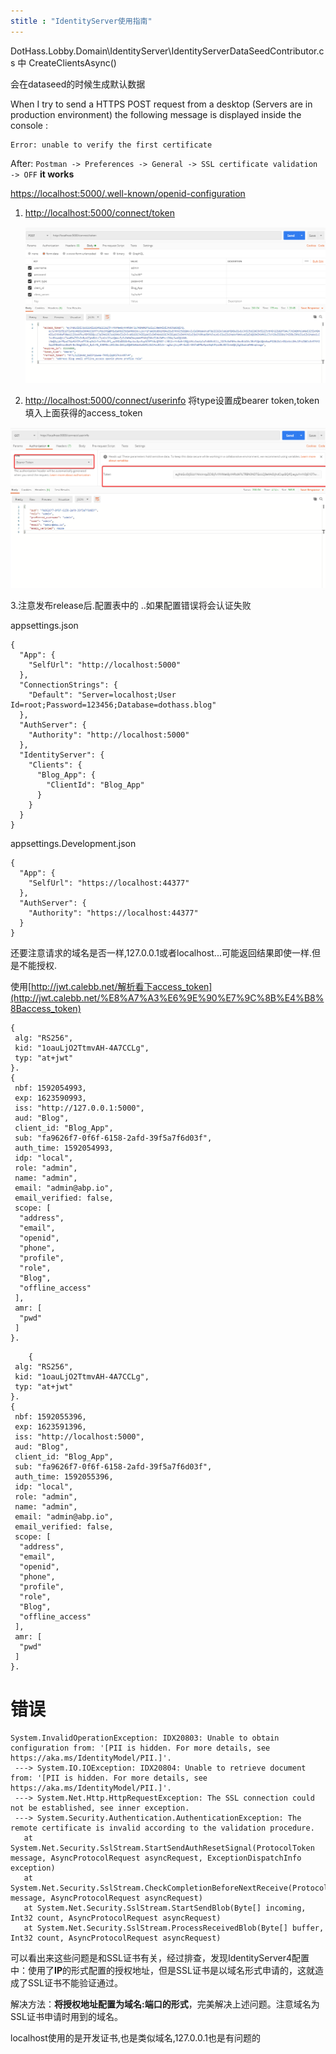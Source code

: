 ```yaml
---
stitle : "IdentityServer使用指南"
---
```


DotHass.Lobby.Domain\\IdentityServer\\IdentityServerDataSeedContributor.cs 中 CreateClientsAsync()

会在dataseed的时候生成默认数据

When I try to send a HTTPS POST request from a desktop (Servers are in production environment) the following message is displayed inside the console :

```
Error: unable to verify the first certificate
```

After: `Postman -> Preferences -> General -> SSL certificate validation -> OFF` **it works**

<https://localhost:5000/.well-known/openid-configuration>

1. <http://localhost:5000/connect/token>

   ![image-20200613165200371](../../public/images/2020-06-11-IdentityServer-use/image-20200613165200371.png)

2. <http://localhost:5000/connect/userinfo> 将type设置成bearer token,token填入上面获得的access_token

![image-20200613165246959](../../public/images/2020-06-11-IdentityServer-use/image-20200613165246959.png)

3\.注意发布release后.配置表中的  ..如果配置错误将会认证失败

appsettings.json

```
{
  "App": {
    "SelfUrl": "http://localhost:5000"
  },
  "ConnectionStrings": {
    "Default": "Server=localhost;User Id=root;Password=123456;Database=dothass.blog"
  },
  "AuthServer": {
    "Authority": "http://localhost:5000"
  },
  "IdentityServer": {
    "Clients": {
      "Blog_App": {
        "ClientId": "Blog_App"
      }
    }
  }
}
```

appsettings.Development.json

```
{
  "App": {
    "SelfUrl": "https://localhost:44377"
  },
  "AuthServer": {
    "Authority": "https://localhost:44377"
  }
}
```

还要注意请求的域名是否一样,127.0.0.1或者localhost...可能返回结果即使一样.但是不能授权.

使用[http://jwt.calebb.net/解析看下access_token](http://jwt.calebb.net/%E8%A7%A3%E6%9E%90%E7%9C%8B%E4%B8%8Baccess_token)

```
{
 alg: "RS256",
 kid: "1oauLjO2TtmvAH-4A7CCLg",
 typ: "at+jwt"
}.
{
 nbf: 1592054993,
 exp: 1623590993,
 iss: "http://127.0.0.1:5000",
 aud: "Blog",
 client_id: "Blog_App",
 sub: "fa9626f7-0f6f-6158-2afd-39f5a7f6d03f",
 auth_time: 1592054993,
 idp: "local",
 role: "admin",
 name: "admin",
 email: "admin@abp.io",
 email_verified: false,
 scope: [
  "address",
  "email",
  "openid",
  "phone",
  "profile",
  "role",
  "Blog",
  "offline_access"
 ],
 amr: [
  "pwd"
 ]
}.
```

```
	{
 alg: "RS256",
 kid: "1oauLjO2TtmvAH-4A7CCLg",
 typ: "at+jwt"
}.
{
 nbf: 1592055396,
 exp: 1623591396,
 iss: "http://localhost:5000",
 aud: "Blog",
 client_id: "Blog_App",
 sub: "fa9626f7-0f6f-6158-2afd-39f5a7f6d03f",
 auth_time: 1592055396,
 idp: "local",
 role: "admin",
 name: "admin",
 email: "admin@abp.io",
 email_verified: false,
 scope: [
  "address",
  "email",
  "openid",
  "phone",
  "profile",
  "role",
  "Blog",
  "offline_access"
 ],
 amr: [
  "pwd"
 ]
}.
```

# 错误

```
System.InvalidOperationException: IDX20803: Unable to obtain configuration from: '[PII is hidden. For more details, see https://aka.ms/IdentityModel/PII.]'.
 ---> System.IO.IOException: IDX20804: Unable to retrieve document from: '[PII is hidden. For more details, see https://aka.ms/IdentityModel/PII.]'.
 ---> System.Net.Http.HttpRequestException: The SSL connection could not be established, see inner exception.
 ---> System.Security.Authentication.AuthenticationException: The remote certificate is invalid according to the validation procedure.
   at System.Net.Security.SslStream.StartSendAuthResetSignal(ProtocolToken message, AsyncProtocolRequest asyncRequest, ExceptionDispatchInfo exception)
   at System.Net.Security.SslStream.CheckCompletionBeforeNextReceive(ProtocolToken message, AsyncProtocolRequest asyncRequest)
   at System.Net.Security.SslStream.StartSendBlob(Byte[] incoming, Int32 count, AsyncProtocolRequest asyncRequest)
   at System.Net.Security.SslStream.ProcessReceivedBlob(Byte[] buffer, Int32 count, AsyncProtocolRequest asyncRequest)
```

可以看出来这些问题是和SSL证书有关，经过排查，发现IdentityServer4配置中：使用了**IP**的形式配置的授权地址，但是SSL证书是以域名形式申请的，这就造成了SSL证书不能验证通过。

解决方法：**将授权地址配置为域名:端口的形式**，完美解决上述问题。注意域名为SSL证书申请时用到的域名。

localhost使用的是开发证书,也是类似域名,127.0.0.1也是有问题的